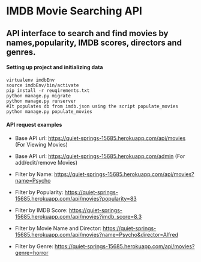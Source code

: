 # IMDB Movie Searching API  
## API interface to search and find movies by names,popularity, IMDB scores, directors and genres.



#### Setting up project and initializing data
``` 
virtualenv imdbEnv
source imdbEnv/bin/activate
pip install -r reuqirements.txt
python manage.py migrate
python manage.py runserver
#It populates db from imdb.json using the script populate_movies
python manage.py populate_movies
```

#### API request examples

- Base API url: https://quiet-springs-15685.herokuapp.com/api/movies (For Viewing Movies)
- Base API url: https://quiet-springs-15685.herokuapp.com/admin (For add/edit/remove Movies)

- Filter by Name: https://quiet-springs-15685.herokuapp.com/api/movies?name=Psycho
- Filter by Popularity: https://quiet-springs-15685.herokuapp.com/api/movies?popularity=83
- Filter by IMDB Score: https://quiet-springs-15685.herokuapp.com/api/movies?imdb_score=8.3
- Filter by Movie Name and Director: https://quiet-springs-15685.herokuapp.com/api/movies?name=Psycho&director=Alfred
- Filter by Genre: https://quiet-springs-15685.herokuapp.com/api/movies?genre=horror
